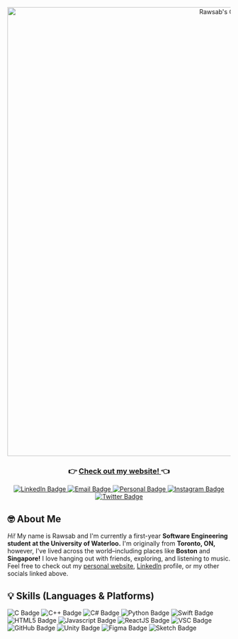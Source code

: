 <p align="center">
<img src="https://user-images.githubusercontent.com/45187177/214447371-3722060e-515d-4d2d-bc09-23f998c71b7d.png" alt="Rawsab's GitHub Banner" width="1015"/>
</p>

<h3 align="center">
👉 <a href="https://rawsab.com"> Check out my website! </a> 👈
</h3>

<div id="badges" align="center">
  <a href="https://www.linkedin.com/in/rawsabsaid/">
    <img src="https://img.shields.io/badge/LinkedIn-blue?style=for-the-badge&logo=linkedin&logoColor=white" alt="LinkedIn Badge"/>
  </a>
  <a href="rsaid@uwaterloo.ca">
    <img src="https://img.shields.io/badge/Email-ECC035?style=for-the-badge&logo=microsoftoutlook&logoColor=black" alt="Email Badge"/>
  </a>
  <a href="rawsab04@gmail.com">
    <img src="https://img.shields.io/badge/Personal%20Email-DB4437?style=for-the-badge&logo=gmail&logoColor=white" alt="Personal Badge"/>
  </a>
  <a href="http://instagram.com/rrawsab/">
    <img src="https://img.shields.io/badge/Instagram-f538ad?style=for-the-badge&logo=instagram&logoColor=white" alt="Instagram Badge"/>
  </a>
  <a href="https://twitter.com/r4wsab">
    <img src="https://img.shields.io/badge/Twitter-00acee?style=for-the-badge&logo=twitter&logoColor=white" alt="Twitter Badge"/>
  </a>
</div>

## 🤓 About Me

*Hi!* My name is Rawsab and I'm currently a first-year **Software Engineering student at the University of Waterloo.** I'm originally from **Toronto, ON,** however, I've lived across the world–including places like **Boston** and **Singapore!** I love hanging out with friends, exploring, and listening to music. Feel free to check out my <a href="https://rawsab.com">personal website</a>, <a href="https://www.linkedin.com/in/rawsabsaid/">LinkedIn</a> profile, or my other socials linked above.

## 💡 Skills (Languages & Platforms)

<div id="badges">
  <img src="https://img.shields.io/badge/C%20Programming-purple?style=for-the-badge&logo=c&logoColor=white" alt="C Badge"/>
  <img src="https://img.shields.io/badge/C++-blue?style=for-the-badge&logo=cplusplus&logoColor=white" alt="C++ Badge"/>
  <img src="https://img.shields.io/badge/C%20Sharp-4b3b9c?style=for-the-badge&logo=csharp&logoColor=white" alt="C# Badge"/>
  <img src="https://img.shields.io/badge/Python-27467a?style=for-the-badge&logo=python&logoColor=white" alt="Python Badge"/>
  <img src="https://img.shields.io/badge/Swift-orange?style=for-the-badge&logo=swift&logoColor=white" alt="Swift Badge"/>
  <img src="https://img.shields.io/badge/HTML5-f23e11?style=for-the-badge&logo=html5&logoColor=white" alt="HTML5 Badge"/>
  <img src="https://img.shields.io/badge/Javascript-f5ed56?style=for-the-badge&logo=javascript&logoColor=black" alt="Javascript Badge"/>
  <img src="https://img.shields.io/badge/React.js-7eeaf2?style=for-the-badge&logo=react&logoColor=black" alt="ReactJS Badge"/>
  <img src="https://img.shields.io/badge/Visual%20Studio%20Code-2ba3ed?style=for-the-badge&logo=visualstudiocode&logoColor=white" alt="VSC Badge"/>
  <img src="https://img.shields.io/badge/GitHub-black?style=for-the-badge&logo=github&logoColor=white" alt="GitHub Badge"/>
  <img src="https://img.shields.io/badge/Unity-808080?style=for-the-badge&logo=unity&logoColor=white" alt="Unity Badge"/>
  <img src="https://img.shields.io/badge/Figma-459942?style=for-the-badge&logo=figma&logoColor=white" alt="Figma Badge"/>
  <img src="https://img.shields.io/badge/Sketch-fcda2d?style=for-the-badge&logo=sketch&logoColor=black" alt="Sketch Badge"/>
</div>


<!--
**rawsab/rawsab** is a ✨ _special_ ✨ repository because its `README.md` (this file) appears on your GitHub profile.

Here are some ideas to get you started:

- 🔭 I’m currently working on ...
- 🌱 I’m currently learning ...
- 👯 I’m looking to collaborate on ...
- 🤔 I’m looking for help with ...
- 💬 Ask me about ...
- 📫 How to reach me: ...
- 😄 Pronouns: ...
- ⚡ Fun fact: ...
-->
